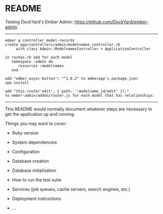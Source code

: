# README
Testing DockYard's Ember Admin:
https://github.com/DockYard/ember-admin


-------
```ember install ember-data
ember g controller model-records
create app/controllers/admin/modelnames_controller.rb
     with class Admin::ModelnamesController < ApplicationController
     
in routes.rb add for each model
   namespace :admin do
      resources :modelnames
   end

add "ember-async-button": "^1.0.2" to emberapp's package.json
npm install

add "this.route('edit', { path: ':modelname_id/edit' });"  
to ember-admin/addon/router.js for each model that has relationships. 
```
-------
This README would normally document whatever steps are necessary to get the
application up and running.

Things you may want to cover:

* Ruby version

* System dependencies

* Configuration

* Database creation

* Database initialization

* How to run the test suite

* Services (job queues, cache servers, search engines, etc.)

* Deployment instructions

* ...
